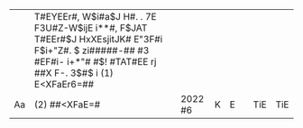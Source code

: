 <table><tr><td></td><td>T#EYEEr#, W$i#a$J H#. . 7E F3U#Z-W$ijE i**#, F$JAT T#EEr#$J HxXEsjitJK# E&quot;3F#i F$i+&quot;Z#. $ zi#####-## #3 #EF#i- i+*&quot;# #$! #TAT#EE rj ##X F-. 3$#$ i (1) E&lt;XFaEr6=##</td><td></td><td></td><td></td><td></td></tr><tr><td>Aa</td><td>(2) ##&lt;XFaE=#</td><td>2022 #6</td><td>K</td><td>E</td><td></td><td>TiE</td><td>TiE</td></tr></table>